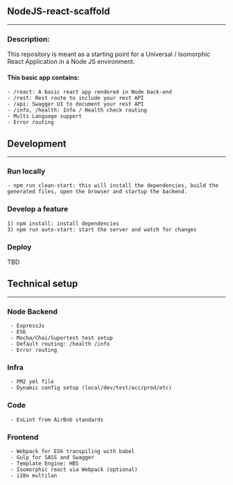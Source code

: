 ## NodeJS-react-scaffold
---------------------------
### Description:
This repository is meant as a starting point for a Universal / Isomorphic React Application in a Node JS environment.

#### This basic app contains:
    - /react: A basic react app rendered in Node back-end
    - /rest: Rest route to include your rest API
    - /api: Swagger UI to document your rest API
    - /info, /health: Info / Health check routing
    - Multi Language support
    - Error routing

## Development
--------------
### Run locally
    - npm run clean-start: this will install the dependencies, build the generated files, open the browser and startup the backend.

### Develop a feature
    1) npm install: install dependencies
    3) npm run auto-start: start the server and watch for changes

### Deploy
TBD
    
## Technical setup
------------------
### Node Backend
     - ExpressJs
     - ES6
     - Mocha/Chai/Supertest test setup
     - Default routing: /health /info
     - Error routing
### Infra
     - PM2 yml file
     - Dynamic config setup (local/dev/test/acc/prod/etc)
### Code
     - EsLint from AirBnb standards
### Frontend
     - Webpack for ES6 transpiling with babel
     - Gulp for SASS and Swagger
     - Template Engine: HBS
     - Isomorphic react via Webpack (optional)
     - i18n multilan
